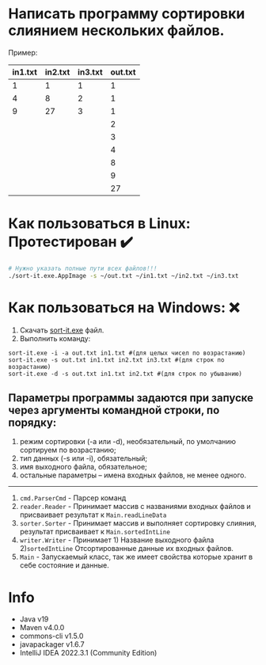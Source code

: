 # Написать программу сортировки слиянием нескольких файлов.
Пример:

| in1.txt | in2.txt | in3.txt | out.txt |
|---------|---------|---------|---------|
| 1       | 1       | 1       | 1       |
| 4       | 8       | 2       | 1       |
| 9       | 27      | 3       | 1       |
|         |         |         | 2       |
|         |         |         | 3       |
|         |         |         | 4       |
|         |         |         | 8       |
|         |         |         | 9       |
|         |         |         | 27      |

# Как пользоваться в Linux: Протестирован :heavy_check_mark:
```bash
# Нужно указать полные пути всех файлов!!!
./sort-it.exe.AppImage -s ~/out.txt ~/in1.txt ~/in2.txt ~/in3.txt
```

# Как пользоваться на Windows: :x:
1. Скачать [sort-it.exe](https://github.com/saydum/MergeSorterFiles_CLI/releases/tag/test) файл.
2. Выполнить команду:

```shell
sort-it.exe -i -a out.txt in1.txt #(для целых чисел по возрастанию)
sort-it.exe -s out.txt in1.txt in2.txt in3.txt #(для строк по возрастанию)
sort-it.exe -d -s out.txt in1.txt in2.txt #(для строк по убыванию)
```

## Параметры программы задаются при запуске через аргументы командной строки, по порядку:
1. режим сортировки (-a или -d), необязательный, по умолчанию сортируем по возрастанию;
2. тип данных (-s или -i), обязательный;
3. имя выходного файла, обязательное;
4. остальные параметры – имена входных файлов, не менее одного.


---

1. `cmd.ParserCmd` - Парсер команд
2. `reader.Reader` - Принимает массив с названиями входных файлов и присваивает результат к `Main.readLineData`
3. `sorter.Sorter` - Принимает массив и выполняет сортировку слияния, результат присваивает к `Main.sortedIntLine`
4. `writer.Writer` - Принимает 1) Название выходного файла 2)`sortedIntLine` Отсортированные данные их входных файлов.
5. `Main` - Запускаемый класс, так же имеет свойства которые хранит в себе состояние и данные.

# Info

- Java v19
- Maven v4.0.0
- commons-cli v1.5.0
- javapackager v1.6.7
- IntelliJ IDEA 2022.3.1 (Community Edition)
